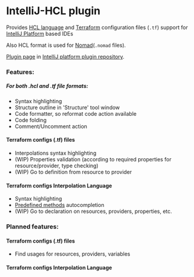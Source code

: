 # IntelliJ-HCL plugin

Provides [HCL language](https://github.com/hashicorp/hcl) and [Terraform](https://terraform.io) configuration files (`.tf`) support for [IntelliJ Platform](http://www.jetbrains.org/pages/viewpage.action?pageId=983889) based IDEs

Also HCL format is used for [Nomad](https://www.nomadproject.io/)(`.nomad` files).

[Plugin page](https://plugins.jetbrains.com/plugin/7808) in [IntelliJ platform plugin repository](https://plugins.jetbrains.com).

### Features:
##### For both .hcl and .tf file formats:
* Syntax highlighting
* Structure outline in 'Structure' tool window
* Code formatter, so reformat code action available
* Code folding
* Comment/Uncomment action

#### Terraform configs (.tf) files
* Interpolations syntax highlighting
* (WIP) Properties validation (according to required properties for resource/provider, type checking)
* (WIP) Go to definition from resource to provider

#### Terraform configs Interpolation Language
* Syntax highlighting
* [Predefined methods](https://www.terraform.io/docs/configuration/interpolation.html) autocompletion
* (WIP) Go to declaration on resources, providers, properties, etc.


### Planned features:
#### Terraform configs (.tf) files
* Find usages for resources, providers, variables

#### Terraform configs Interpolation Language